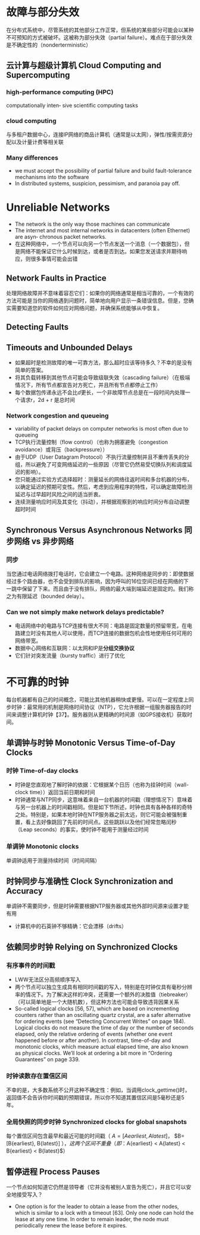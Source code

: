 # 故障与部分失效
在分布式系统中，尽管系统的其他部分工作正常，但系统的某些部分可能会以某种不可预知的方式被破坏。这被称为部分失效（partial failure）。难点在于部分失效是不确定性的（nonderterministic）

## 云计算与超级计算机 Cloud Computing and Supercomputing
### high-performance computing (HPC)
computationally inten‐ sive scientific computing tasks

### cloud computing
与多租户数据中心，连接IP网络的商品计算机（通常是以太网），弹性/按需资源分配以及计量计费等相关联

### Many differences
 * we must accept the possibility of partial failure and build fault-tolerance mechanisms into the software
 * In distributed systems, suspicion, pessimism, and paranoia pay off.

# Unreliable Networks
* The network is the only way those machines can communicate
* The internet and most internal networks in datacenters (often Ethernet) are asyn‐ chronous packet networks.
* 在这种网络中，一个节点可以向另一个节点发送一个消息（一个数据包），但是网络不能保证它什么时候到达，或者是否到达。如果您发送请求并期待响应，则很多事情可能会出错

## Network Faults in Practice
处理网络故障并不意味着容忍它们：如果你的网络通常是相当可靠的，一个有效的方法可能是当你的网络遇到问题时，简单地向用户显示一条错误信息。但是，您确实需要知道您的软件如何应对网络问题，并确保系统能够从中恢复。

## Detecting Faults

## Timeouts and Unbounded Delays
* 如果超时是检测故障的唯一可靠方法，那么超时应该等待多久？不幸的是没有简单的答案。
* 将其负载转移到其他节点可能会导致级联失效（cascading failure）（在极端情况下，所有节点都宣告对方死亡，并且所有节点都停止工作）
* 每个数据包传递永远不会比$d$更长，一个非故障节点总是在一段时间内处理一个请求r，2d + r 是总时间

### Network congestion and queueing
* variability of packet delays on computer networks is most often due to queueing
* TCP执行流量控制（flow control）（也称为拥塞避免（congestion avoidance）或背压（backpressure））
* 由于UDP（User Datagram Protocol）不执行流量控制并且不重传丢失的分组，所以避免了可变网络延迟的一些原因（尽管它仍然易受切换队列和调度延迟的影响）。
* 您只能通过实验方式选择超时：测量延长的网络往返时间和多台机器的分布，以确定延迟的预期可变性。然后，考虑到应用程序的特性，可以确定故障检测延迟与过早超时风险之间的适当折衷。
* 连续测量响应时间及其变化（抖动），并根据观察到的响应时间分布自动调整超时时间

## Synchronous Versus Asynchronous Networks 同步网络 vs 异步网络
### 同步
​​当您通过电话网络拨打电话时，它会建立一个电路。这种网络是同步的：即使数据经过多个路由器，也不会受到排队的影响，因为呼叫的16位空间已经在网络的下一跳中保留了下来。而且由于没有排队，网络的最大端到端延迟是固定的。我们称之为有限延迟（bounded delay）。

### Can we not simply make network delays predictable?
* 电话网络中的电路与TCP连接有很大不同：电路是固定数量的预留带宽，在电路建立时没有其他人可以使用，而TCP连接的数据包机会性地使用任何可用的网络带宽。
* 数据中心网络和互联网：以太网和IP是**分组交换协议**
* 它们针对突发流量（bursty traffic）进行了优化

# 不可靠的时钟
每台机器都有自己的时间概念，可能比其他机器稍快或更慢。可以在一定程度上同步时钟：最常用的机制是网络时间协议（NTP），它允许根据一组服务器报告的时间来调整计算机时钟【37】。服务器则从更精确的时间源（如GPS接收机）获取时间。

## 单调钟与时钟 Monotonic Versus Time-of-Day Clocks
### 时钟 Time-of-day clocks
* 时钟是您直观地了解时钟的依据：它根据某个日历（也称为挂钟时间（wall-clock time））返回当前日期和时间
* 时钟通常与NTP同步，这意味着来自一台机器的时间戳（理想情况下）意味着与另一台机器上的时间戳相同。但是如下节所述，时钟也具有各种各样的奇特之处。特别是，如果本地时钟在NTP服务器之前太远，则它可能会被强制重置，看上去好像跳回了先前的时间点。这些跳跃以及他们经常忽略闰秒（Leap seconds）的事实，使时钟不能用于测量经过时间

### 单调钟 Monotonic clocks
单调钟适用于测量持续时间（时间间隔）

## 时钟同步与准确性 Clock Synchronization and Accuracy
单调钟不需要同步，但是时钟需要根据NTP服务器或其他外部时间源来设置才能有用
* 计算机中的石英钟不够精确：它会漂移（drifts）

## 依赖同步时钟 Relying on Synchronized Clocks

### 有序事件的时间戳
* LWW无法区分高频顺序写入
* 两个节点可以独立生成具有相同时间戳的写入，特别是在时钟仅具有毫秒分辨率的情况下。为了解决这样的冲突，还需要一个额外的决胜值（tiebreaker）（可以简单地是一个大随机数），但这种方法也可能会导致违背因果关系
* So-called logical clocks [56, 57], which are based on incrementing counters rather than an oscillating quartz crystal, are a safer alternative for ordering events (see “Detecting Concurrent Writes” on page 184). Logical clocks do not measure the time of day or the number of seconds elapsed, only the relative ordering of events (whether one event happened before or after another). In contrast, time-of-day and monotonic clocks, which measure actual elapsed time, are also known as physical clocks. We’ll look at ordering a bit more in “Ordering Guarantees” on page 339.

### 时钟读数存在置信区间
不幸的是，大多数系统不公开这种不确定性：例如，当调用clock_gettime()时，返回值不会告诉你时间戳的预期错误，所以你不知道其置信区间是5毫秒还是5年。

### 全局快照的同步时钟 Synchronized clocks for global snapshots
每个置信区间包含最早和最近可能的时间戳（ $A = [A{earliest}, A{latest}]$， $B=[B{earliest}, B{latest}] $），这两个区间不重叠（即：$A{earliest} < A{latest} < B{earliest} < B{latest}$）

## 暂停进程 Process Pauses
一个节点如何知道它仍然是领导者（它并没有被别人宣告为死亡），并且它可以安全地接受写入？
* One option is for the leader to obtain a lease from the other nodes, which is similar to a lock with a timeout [63]. Only one node can hold the lease at any one time. In order to remain leader, the node must periodically renew the lease before it expires.
